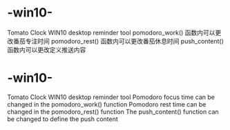 # -win10-
Tomato Clock WIN10 desktop reminder tool
pomodoro_work()  函数内可以更改番茄专注时间
pomodoro_rest()  函数内可以更改番茄休息时间
push_content()   函数内可以更改定义推送内容

# -win10-
Tomato Clock WIN10 desktop reminder tool
Pomodoro focus time can be changed in the pomodoro_work() function
Pomodoro rest time can be changed in the pomodoro_rest() function
The push_content() function can be changed to define the push content
